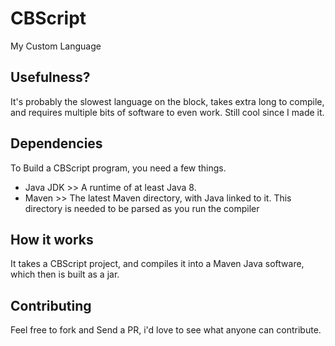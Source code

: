 # CBScript
My Custom Language

## Usefulness?
It's probably the slowest language on the block, takes extra long to compile, and requires multiple bits of software to even work. Still cool since I made it.

## Dependencies
To Build a CBScript program, you need a few things.
- Java JDK >> A runtime of at least Java 8.
- Maven >> The latest Maven directory, with Java linked to it. This directory is needed to be parsed as you run the compiler

## How it works
It takes a CBScript project, and compiles it into a Maven Java software, which then is built as a jar.

## Contributing
Feel free to fork and Send a PR, i'd love to see what anyone can contribute.

